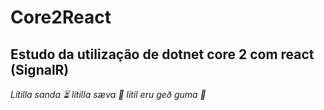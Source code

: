 # Core2React
Estudo da utilização de dotnet core 2 com react (SignalR)
---
*Lítilla sanda ⏳
lítilla sæva  🌊
lítil eru geð guma 🌌*
